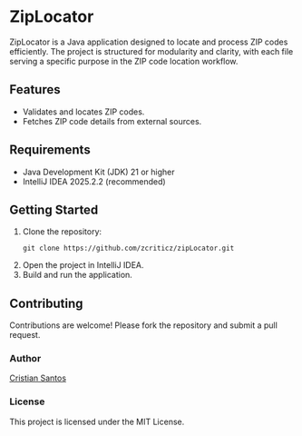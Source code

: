 # ZipLocator

ZipLocator is a Java application designed to locate and process ZIP codes efficiently. The project is structured for
modularity and clarity, with each file serving a specific purpose in the ZIP code location workflow.

## Features

- Validates and locates ZIP codes.
- Fetches ZIP code details from external sources.

## Requirements

- Java Development Kit (JDK) 21 or higher
- IntelliJ IDEA 2025.2.2 (recommended)

## Getting Started

1. Clone the repository:
   ```
   git clone https://github.com/zcriticz/zipLocator.git
   ```
2. Open the project in IntelliJ IDEA.
3. Build and run the application.

## Contributing

Contributions are welcome! Please fork the repository and submit a pull request.

### Author

[Cristian Santos](https://github.com/zcriticz)

### License

This project is licensed under the MIT License.